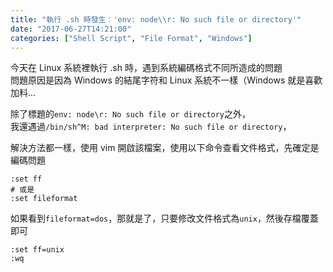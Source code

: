 ```yaml
---
title: "執行 .sh 時發生：'env: node\\r: No such file or directory'"
date: "2017-06-27T14:21:00"
categories: ["Shell Script", "File Format", "Windows"]
---
```


今天在 Linux 系統裡執行 .sh 時，遇到系統編碼格式不同所造成的問題  
問題原因是因為 Windows 的結尾字符和 Linux 系統不一樣（Windows 就是喜歡加料...

除了標題的`env: node\r: No such file or directory`之外，  
我還遇過`/bin/sh^M: bad interpreter: No such file or directory`，

解決方法都一樣，使用 vim 開啟該檔案，使用以下命令查看文件格式，先確定是編碼問題
```
:set ff 
# 或是 
:set fileformat
```
如果看到`fileformat=dos`，那就是了，只要修改文件格式為`unix`，然後存檔覆蓋即可
```
:set ff=unix
:wq
```
